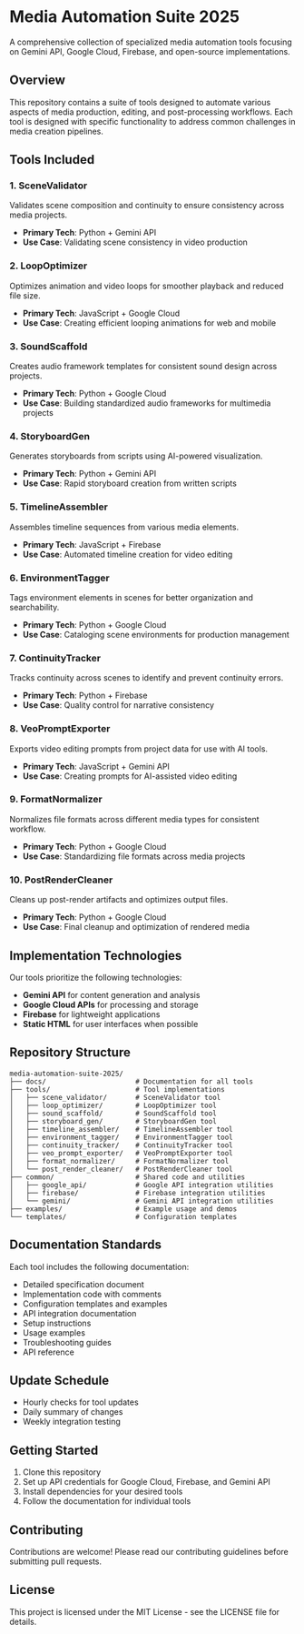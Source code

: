 # Media Automation Suite 2025

A comprehensive collection of specialized media automation tools focusing on Gemini API, Google Cloud, Firebase, and open-source implementations.

## Overview

This repository contains a suite of tools designed to automate various aspects of media production, editing, and post-processing workflows. Each tool is designed with specific functionality to address common challenges in media creation pipelines.

## Tools Included

### 1. SceneValidator
Validates scene composition and continuity to ensure consistency across media projects.
- **Primary Tech**: Python + Gemini API
- **Use Case**: Validating scene consistency in video production

### 2. LoopOptimizer
Optimizes animation and video loops for smoother playback and reduced file size.
- **Primary Tech**: JavaScript + Google Cloud
- **Use Case**: Creating efficient looping animations for web and mobile

### 3. SoundScaffold
Creates audio framework templates for consistent sound design across projects.
- **Primary Tech**: Python + Google Cloud
- **Use Case**: Building standardized audio frameworks for multimedia projects

### 4. StoryboardGen
Generates storyboards from scripts using AI-powered visualization.
- **Primary Tech**: Python + Gemini API
- **Use Case**: Rapid storyboard creation from written scripts

### 5. TimelineAssembler
Assembles timeline sequences from various media elements.
- **Primary Tech**: JavaScript + Firebase
- **Use Case**: Automated timeline creation for video editing

### 6. EnvironmentTagger
Tags environment elements in scenes for better organization and searchability.
- **Primary Tech**: Python + Google Cloud
- **Use Case**: Cataloging scene environments for production management

### 7. ContinuityTracker
Tracks continuity across scenes to identify and prevent continuity errors.
- **Primary Tech**: Python + Firebase
- **Use Case**: Quality control for narrative consistency

### 8. VeoPromptExporter
Exports video editing prompts from project data for use with AI tools.
- **Primary Tech**: JavaScript + Gemini API
- **Use Case**: Creating prompts for AI-assisted video editing

### 9. FormatNormalizer
Normalizes file formats across different media types for consistent workflow.
- **Primary Tech**: Python + Google Cloud
- **Use Case**: Standardizing file formats across media projects

### 10. PostRenderCleaner
Cleans up post-render artifacts and optimizes output files.
- **Primary Tech**: Python + Google Cloud
- **Use Case**: Final cleanup and optimization of rendered media

## Implementation Technologies

Our tools prioritize the following technologies:
- **Gemini API** for content generation and analysis
- **Google Cloud APIs** for processing and storage
- **Firebase** for lightweight applications
- **Static HTML** for user interfaces when possible

## Repository Structure

```
media-automation-suite-2025/
├── docs/                      # Documentation for all tools
├── tools/                     # Tool implementations
│   ├── scene_validator/       # SceneValidator tool
│   ├── loop_optimizer/        # LoopOptimizer tool
│   ├── sound_scaffold/        # SoundScaffold tool
│   ├── storyboard_gen/        # StoryboardGen tool
│   ├── timeline_assembler/    # TimelineAssembler tool
│   ├── environment_tagger/    # EnvironmentTagger tool
│   ├── continuity_tracker/    # ContinuityTracker tool
│   ├── veo_prompt_exporter/   # VeoPromptExporter tool
│   ├── format_normalizer/     # FormatNormalizer tool
│   └── post_render_cleaner/   # PostRenderCleaner tool
├── common/                    # Shared code and utilities
│   ├── google_api/            # Google API integration utilities
│   ├── firebase/              # Firebase integration utilities
│   └── gemini/                # Gemini API integration utilities
├── examples/                  # Example usage and demos
└── templates/                 # Configuration templates
```

## Documentation Standards

Each tool includes the following documentation:
- Detailed specification document
- Implementation code with comments
- Configuration templates and examples
- API integration documentation
- Setup instructions
- Usage examples
- Troubleshooting guides
- API reference

## Update Schedule

- Hourly checks for tool updates
- Daily summary of changes
- Weekly integration testing

## Getting Started

1. Clone this repository
2. Set up API credentials for Google Cloud, Firebase, and Gemini API
3. Install dependencies for your desired tools
4. Follow the documentation for individual tools

## Contributing

Contributions are welcome! Please read our contributing guidelines before submitting pull requests.

## License

This project is licensed under the MIT License - see the LICENSE file for details.
